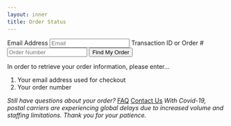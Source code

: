 ```yaml
---
layout: inner
title: Order Status
---
```


<div class="orderstatus">
    <form id="orderlookup">
        <label for="email">Email Address</label>
        <input type="text" id="email" name="email" placeholder="Email">
        <label for="order">Transaction ID or Order #</label>
        <input type="text" id="order" name="order" placeholder="Order Number">
        <input type="submit" class="button" value="Find My Order">
    </form>
    <output class="orderdetails"></output>
    <div id="guide">
        <p>In order to retrieve your order information, please enter...</p>
        <ol>
            <li>Your email address used for checkout</li>
            <li>Your order number</li>
        </ol>
        <div class="ordersupport">
            <em>Still have questions about your order?</em>
            <span>
                <a class="button" href="https://secondcityprints.zendesk.com/hc/en-us" target="_blank">FAQ</a>
                <a class="button" href="https://secondcityprints.zendesk.com/hc/en-us/requests/new" target="_blank">Contact Us</a>
            </span>
            <em>With Covid-19, postal carriers are experiencing global delays due to increased volume and staffing limitations. Thank you for your patience.</em>
        </div>
    </div>
</div>

<script>
    function getOrder(event) {
        event.preventDefault()
        var form = document.querySelector('form#orderlookup')
        var data = new FormData(document.querySelector('#orderlookup'))
        var output = document.querySelector('.orderdetails')
        var shipTo, state, tracking, items, error

        //reset and validation
        output.innerHTML = ""
        if(!data.get('email').includes('@') || (!data.get('email') && !data.get('order'))) {
            output.insertAdjacentHTML('beforeend', `<div><span>ERROR</span>You need to enter a valid email and order number</div>`)
        }

        //if the output doesn't have an error, continue with the fetch
        if(output.innerHTML == "") {
            form.classList.add('fetching') //locks out user from hitting anything in the form while active
            fetch(`https://scporderlookup.ksws.workers.dev/?email=${encodeURIComponent(data.get('email'))}&order=${encodeURIComponent(data.get('order'))}`).then(res=>res.json().then(data=>{ //gets the JSON from the worker
                for (const key in data) {
                    var field = data[key]
                    
                    //goes through any returned data and formats it appropriately
                    switch(key) {
                        case 'shipto': 
                            shipTo = `<div><span>Shipping To:</span>${field}</div>`
                        break

                        case 'state': 
                            state = `<div><span>Shipping State: ${field.toUpperCase()}</span>`
                            switch(field) { //if the order is unshipped, we add an extra message - if not, we just close it
                                case 'unshipped':
                                    state += `<em>Your order is either still being manufactured and is on pre-order, or is in our shipping program and pending shipment. Please note, all in-stock orders can have up to a 5-7 business day processing time before shipment. Preorders generally ship within 3-12 weeks after the order is placed - if there is a more specific timeline, it will be listed on the product page.<br><br>You will receive an email with your shipment tracking information after your item has been picked up from our warehouse and is on the way to you, and the tracking link will also show up here once it is processed for shipment.</em></div>`
                                break
                                default:
                                    state += '</div>'
                            }
                        break

                        case 'tracking': 
                            tracking = `<div><a href="${field}" class="button" target="_blank">TRACKING</a></div>`
                        break

                        case 'items':
                            items = '<div><span>Order Items</span>'
                            field.forEach(item=>{
                                items += `<div class='item'>x${item.quantity} ${item.name} - ${item.price.toFixed(2)}</div>`
                            })
                            items += '</div>'
                        break

                        case 'error':
                            error = `<div><span>ERROR</span>${field.toUpperCase()}`
                            if(field.includes('Order not found')) {
                                error+= `
                                <div class="chint">
                                    <span>If your confirmation email includes a transaction number, try using that instead!<br>It will look like this in your order confirmation email:</span>
                                    <img src="/img/orderstatus/chexample.png" alt="a combination of numbers and letters following the word Transaction">
                                    <span>If you don't have one or it still doesn't work, and you've made sure there are no typos, reach out to our customer support below!</span>
                                </div>`
                            }
                            error += "</div>"
                        break
                    }
                }

                //Adds all of the fields whether they were defined or not to the output, replacing undefined ones with empty strings
                output.insertAdjacentHTML('beforeend', `${error || ""}${state || ""}${shipTo || ""}${tracking || ""}${items || ""}`)
                form.classList.remove('fetching')           
            }))
        }
    }
    document.getElementById('orderlookup').addEventListener("submit", getOrder)
</script>